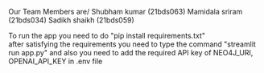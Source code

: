 Our Team Members are/
Shubham kumar (21bds063)
Mamidala sriram (21bds034)
Sadikh shaikh (21bds059)

To run the app you need to do "pip install requirements.txt"      
after satisfying the requirements you need to type the command "streamlit run app.py"
and also you need to add the required API key of 
NEO4J_URI,
OPENAI_API_KEY in .env file
